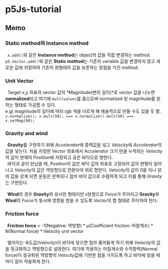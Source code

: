 # p5Js-tutorial

## Memo

### Static method와 Instance method
&ensp;`x.add()`와 같은 **Instance method**는 object의 값을 직접 변경하는 method. <br/> `p5.Vector.add()`와 같은 **Static method**는 기존의 variable 값을 변경하지 않고 새로운 값에 저장하여 기존의 원형태의 값을 보존하는 장점을 가진 method. 

### Unit Vector
&ensp;Target x,y 좌표의 vector 값의 *Magnitude(변의 길이)*로 vector 값을 나누면 **normalized**되고 여기에 `mult(value)`를 줌으로써 normalized 된 magnitude를 원하는 형태로 가공할 수 있다. <br/> e.g) magnitude의 길이에 따라 rgb 색을 다르게 해 예술적으로 만들 수도 있을 듯 함. `v.normalize(); v.mult(50); === v.normalize().mult(50) === v.setMag(50);`

### Gravity and wind
&ensp;**Gravity**를 구현하기 위해 *Accelerator*에 중력값을 넣고 *Velocity*에 *Accelerator*의 값을 넣는다. 처음 지정한 *Vector* 좌표에서 *Accelerator* 크기 만큼 누적되는 *Velocity*의 값이 현재의 *Position*에 저장되고 공은 바닥으로 향한다.<br/>&ensp;바닥과 공이 만났을 때, *Position*의 값은 바닥 값의 좌표로 고정되어 값의 변형이 일어나고 *Velocity*의 값은 역방향으로 전환되어 위로 향한다. *Velocity*의 값이 0을 지나 양의 값을 갖게 되면 운동은 반복되나 점차 바닥 값으로 수렴하게 되고 이를 통해 *Gravity*는 구현된다.<br/><br/>&ensp;**Wind**의 경우 **Gravity**와 유사한 형태지만 x방향으로 *Force*가 주어지고 **Gravity**와 **Wind**의 *Force*가 동시에 영향을 받을 수 있도록 *Vector*의 합 형태로 주어져야 한다. 

### Friction force
&ensp;**Friction force** = -1(Negative: 역방향) * μ(Coefficient friction: 마찰계수) *  N(Normal force) * Velocity unit vector<br/><br/>&ensp;떨어지는 속도값(*Velocity*)이 바닥에 닿으면 점차 줄어들게 하기 위해 *Velocity*의 값을 정규화하고 역방향으로 설정한다. 여기에 작용하는 마찰계수와 수직항력(Normal force)이 정규화된 역방향의 *Velocity*값에 기반한 힘을 가지도록 하고 바닥에 닿을 때마다 힘이 작용하게 한다.